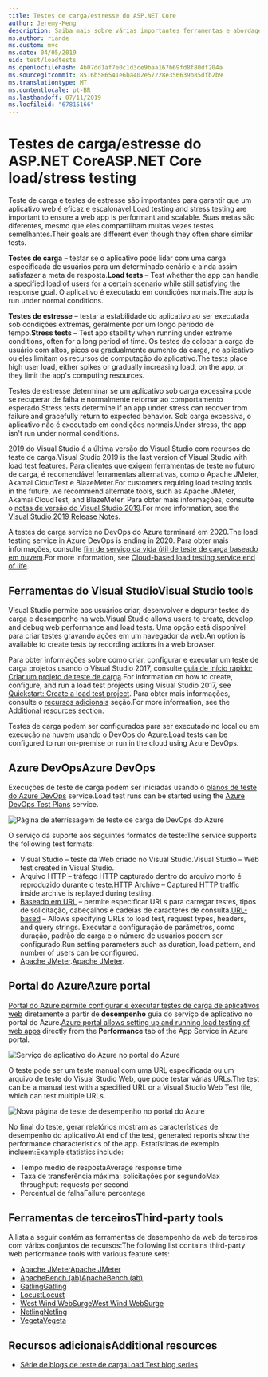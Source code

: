 ```yaml
---
title: Testes de carga/estresse do ASP.NET Core
author: Jeremy-Meng
description: Saiba mais sobre várias importantes ferramentas e abordagens para testes de carga e aplicativos ASP.NET Core de teste de carga.
ms.author: riande
ms.custom: mvc
ms.date: 04/05/2019
uid: test/loadtests
ms.openlocfilehash: 4b07dd1af7e0c1d3ce9baa167b69fd8f80df204a
ms.sourcegitcommit: 8516b586541e6ba402e57228e356639b85dfb2b9
ms.translationtype: MT
ms.contentlocale: pt-BR
ms.lasthandoff: 07/11/2019
ms.locfileid: "67815166"
---
```

# <a name="aspnet-core-loadstress-testing"></a><span data-ttu-id="e7fbf-103">Testes de carga/estresse do ASP.NET Core</span><span class="sxs-lookup"><span data-stu-id="e7fbf-103">ASP.NET Core load/stress testing</span></span>

<span data-ttu-id="e7fbf-104">Teste de carga e testes de estresse são importantes para garantir que um aplicativo web é eficaz e escalonável.</span><span class="sxs-lookup"><span data-stu-id="e7fbf-104">Load testing and stress testing are important to ensure a web app is performant and scalable.</span></span> <span data-ttu-id="e7fbf-105">Suas metas são diferentes, mesmo que eles compartilham muitas vezes testes semelhantes.</span><span class="sxs-lookup"><span data-stu-id="e7fbf-105">Their goals are different even though they often share similar tests.</span></span>

<span data-ttu-id="e7fbf-106">**Testes de carga** &ndash; testar se o aplicativo pode lidar com uma carga especificada de usuários para um determinado cenário e ainda assim satisfazer a meta de resposta.</span><span class="sxs-lookup"><span data-stu-id="e7fbf-106">**Load tests** &ndash; Test whether the app can handle a specified load of users for a certain scenario while still satisfying the response goal.</span></span> <span data-ttu-id="e7fbf-107">O aplicativo é executado em condições normais.</span><span class="sxs-lookup"><span data-stu-id="e7fbf-107">The app is run under normal conditions.</span></span>

<span data-ttu-id="e7fbf-108">**Testes de estresse** &ndash; testar a estabilidade do aplicativo ao ser executada sob condições extremas, geralmente por um longo período de tempo.</span><span class="sxs-lookup"><span data-stu-id="e7fbf-108">**Stress tests** &ndash; Test app stability when running under extreme conditions, often for a long period of time.</span></span> <span data-ttu-id="e7fbf-109">Os testes de colocar a carga de usuário com altos, picos ou gradualmente aumento da carga, no aplicativo ou eles limitam os recursos de computação do aplicativo.</span><span class="sxs-lookup"><span data-stu-id="e7fbf-109">The tests place high user load, either spikes or gradually increasing load, on the app, or they limit the app's computing resources.</span></span>

<span data-ttu-id="e7fbf-110">Testes de estresse determinar se um aplicativo sob carga excessiva pode se recuperar de falha e normalmente retornar ao comportamento esperado.</span><span class="sxs-lookup"><span data-stu-id="e7fbf-110">Stress tests determine if an app under stress can recover from failure and gracefully return to expected behavior.</span></span> <span data-ttu-id="e7fbf-111">Sob carga excessiva, o aplicativo não é executado em condições normais.</span><span class="sxs-lookup"><span data-stu-id="e7fbf-111">Under stress, the app isn't run under normal conditions.</span></span>

<span data-ttu-id="e7fbf-112">2019 do Visual Studio é a última versão do Visual Studio com recursos de teste de carga.</span><span class="sxs-lookup"><span data-stu-id="e7fbf-112">Visual Studio 2019 is the last version of Visual Studio with load test features.</span></span> <span data-ttu-id="e7fbf-113">Para clientes que exigem ferramentas de teste no futuro de carga, é recomendável ferramentas alternativas, como o Apache JMeter, Akamai CloudTest e BlazeMeter.</span><span class="sxs-lookup"><span data-stu-id="e7fbf-113">For customers requiring load testing tools in the future, we recommend alternate tools, such as Apache JMeter, Akamai CloudTest, and BlazeMeter.</span></span> <span data-ttu-id="e7fbf-114">Para obter mais informações, consulte o [notas de versão do Visual Studio 2019](/visualstudio/releases/2019/release-notes-v16.0#test-tools).</span><span class="sxs-lookup"><span data-stu-id="e7fbf-114">For more information, see the [Visual Studio 2019 Release Notes](/visualstudio/releases/2019/release-notes-v16.0#test-tools).</span></span>

<span data-ttu-id="e7fbf-115">A testes de carga service no DevOps do Azure terminará em 2020.</span><span class="sxs-lookup"><span data-stu-id="e7fbf-115">The load testing service in Azure DevOps is ending in 2020.</span></span> <span data-ttu-id="e7fbf-116">Para obter mais informações, consulte [fim de serviço da vida útil de teste de carga baseado em nuvem](https://devblogs.microsoft.com/devops/cloud-based-load-testing-service-eol/).</span><span class="sxs-lookup"><span data-stu-id="e7fbf-116">For more information, see [Cloud-based load testing service end of life](https://devblogs.microsoft.com/devops/cloud-based-load-testing-service-eol/).</span></span>

## <a name="visual-studio-tools"></a><span data-ttu-id="e7fbf-117">Ferramentas do Visual Studio</span><span class="sxs-lookup"><span data-stu-id="e7fbf-117">Visual Studio tools</span></span>

<span data-ttu-id="e7fbf-118">Visual Studio permite aos usuários criar, desenvolver e depurar testes de carga e desempenho na web.</span><span class="sxs-lookup"><span data-stu-id="e7fbf-118">Visual Studio allows users to create, develop, and debug web performance and load tests.</span></span> <span data-ttu-id="e7fbf-119">Uma opção está disponível para criar testes gravando ações em um navegador da web.</span><span class="sxs-lookup"><span data-stu-id="e7fbf-119">An option is available to create tests by recording actions in a web browser.</span></span>

<span data-ttu-id="e7fbf-120">Para obter informações sobre como criar, configurar e executar um teste de carga projetos usando o Visual Studio 2017, consulte [guia de início rápido: Criar um projeto de teste de carga](/visualstudio/test/quickstart-create-a-load-test-project?view=vs-2017).</span><span class="sxs-lookup"><span data-stu-id="e7fbf-120">For information on how to create, configure, and run a load test projects using Visual Studio 2017, see [Quickstart: Create a load test project](/visualstudio/test/quickstart-create-a-load-test-project?view=vs-2017).</span></span> <span data-ttu-id="e7fbf-121">Para obter mais informações, consulte o [recursos adicionais](#additional-resources) seção.</span><span class="sxs-lookup"><span data-stu-id="e7fbf-121">For more information, see the [Additional resources](#additional-resources) section.</span></span>

<span data-ttu-id="e7fbf-122">Testes de carga podem ser configurados para ser executado no local ou em execução na nuvem usando o DevOps do Azure.</span><span class="sxs-lookup"><span data-stu-id="e7fbf-122">Load tests can be configured to run on-premise or run in the cloud using Azure DevOps.</span></span>

## <a name="azure-devops"></a><span data-ttu-id="e7fbf-123">Azure DevOps</span><span class="sxs-lookup"><span data-stu-id="e7fbf-123">Azure DevOps</span></span>

<span data-ttu-id="e7fbf-124">Execuções de teste de carga podem ser iniciadas usando o [planos de teste do Azure DevOps](/azure/devops/test/load-test/index?view=vsts) service.</span><span class="sxs-lookup"><span data-stu-id="e7fbf-124">Load test runs can be started using the [Azure DevOps Test Plans](/azure/devops/test/load-test/index?view=vsts) service.</span></span>

![Página de aterrissagem de teste de carga de DevOps do Azure](./load-tests/_static/azure-devops-load-test.png)

<span data-ttu-id="e7fbf-126">O serviço dá suporte aos seguintes formatos de teste:</span><span class="sxs-lookup"><span data-stu-id="e7fbf-126">The service supports the following test formats:</span></span>

* <span data-ttu-id="e7fbf-127">Visual Studio &ndash; teste da Web criado no Visual Studio.</span><span class="sxs-lookup"><span data-stu-id="e7fbf-127">Visual Studio &ndash; Web test created in Visual Studio.</span></span>
* <span data-ttu-id="e7fbf-128">Arquivo HTTP &ndash; tráfego HTTP capturado dentro do arquivo morto é reproduzido durante o teste.</span><span class="sxs-lookup"><span data-stu-id="e7fbf-128">HTTP Archive &ndash; Captured HTTP traffic inside archive is replayed during testing.</span></span>
* <span data-ttu-id="e7fbf-129">[Baseado em URL](/azure/devops/test/load-test/get-started-simple-cloud-load-test?view=vsts) &ndash; permite especificar URLs para carregar testes, tipos de solicitação, cabeçalhos e cadeias de caracteres de consulta.</span><span class="sxs-lookup"><span data-stu-id="e7fbf-129">[URL-based](/azure/devops/test/load-test/get-started-simple-cloud-load-test?view=vsts) &ndash; Allows specifying URLs to load test, request types, headers, and query strings.</span></span> <span data-ttu-id="e7fbf-130">Executar a configuração de parâmetros, como duração, padrão de carga e o número de usuários podem ser configurado.</span><span class="sxs-lookup"><span data-stu-id="e7fbf-130">Run setting parameters such as duration, load pattern, and number of users can be configured.</span></span>
* <span data-ttu-id="e7fbf-131">[Apache JMeter](https://jmeter.apache.org/).</span><span class="sxs-lookup"><span data-stu-id="e7fbf-131">[Apache JMeter](https://jmeter.apache.org/).</span></span>

## <a name="azure-portal"></a><span data-ttu-id="e7fbf-132">Portal do Azure</span><span class="sxs-lookup"><span data-stu-id="e7fbf-132">Azure portal</span></span>

<span data-ttu-id="e7fbf-133">[Portal do Azure permite configurar e executar testes de carga de aplicativos web](/azure/devops/test/load-test/app-service-web-app-performance-test?view=vsts) diretamente a partir de **desempenho** guia do serviço de aplicativo no portal do Azure.</span><span class="sxs-lookup"><span data-stu-id="e7fbf-133">[Azure portal allows setting up and running load testing of web apps](/azure/devops/test/load-test/app-service-web-app-performance-test?view=vsts) directly from the **Performance** tab of the App Service in Azure portal.</span></span>

![Serviço de aplicativo do Azure no portal do Azure](./load-tests/_static/azure-appservice-perf-test.png)

<span data-ttu-id="e7fbf-135">O teste pode ser um teste manual com uma URL especificada ou um arquivo de teste do Visual Studio Web, que pode testar várias URLs.</span><span class="sxs-lookup"><span data-stu-id="e7fbf-135">The test can be a manual test with a specified URL or a Visual Studio Web Test file, which can test multiple URLs.</span></span>

![Nova página de teste de desempenho no portal do Azure](./load-tests/_static/azure-appservice-perf-test-config.png)

<span data-ttu-id="e7fbf-137">No final do teste, gerar relatórios mostram as características de desempenho do aplicativo.</span><span class="sxs-lookup"><span data-stu-id="e7fbf-137">At end of the test, generated reports show the performance characteristics of the app.</span></span> <span data-ttu-id="e7fbf-138">Estatísticas de exemplo incluem:</span><span class="sxs-lookup"><span data-stu-id="e7fbf-138">Example statistics include:</span></span>

* <span data-ttu-id="e7fbf-139">Tempo médio de resposta</span><span class="sxs-lookup"><span data-stu-id="e7fbf-139">Average response time</span></span>
* <span data-ttu-id="e7fbf-140">Taxa de transferência máxima: solicitações por segundo</span><span class="sxs-lookup"><span data-stu-id="e7fbf-140">Max throughput: requests per second</span></span>
* <span data-ttu-id="e7fbf-141">Percentual de falha</span><span class="sxs-lookup"><span data-stu-id="e7fbf-141">Failure percentage</span></span>

## <a name="third-party-tools"></a><span data-ttu-id="e7fbf-142">Ferramentas de terceiros</span><span class="sxs-lookup"><span data-stu-id="e7fbf-142">Third-party tools</span></span>

<span data-ttu-id="e7fbf-143">A lista a seguir contém as ferramentas de desempenho da web de terceiros com vários conjuntos de recursos:</span><span class="sxs-lookup"><span data-stu-id="e7fbf-143">The following list contains third-party web performance tools with various feature sets:</span></span>

* [<span data-ttu-id="e7fbf-144">Apache JMeter</span><span class="sxs-lookup"><span data-stu-id="e7fbf-144">Apache JMeter</span></span>](https://jmeter.apache.org/)
* [<span data-ttu-id="e7fbf-145">ApacheBench (ab)</span><span class="sxs-lookup"><span data-stu-id="e7fbf-145">ApacheBench (ab)</span></span>](https://httpd.apache.org/docs/2.4/programs/ab.html)
* [<span data-ttu-id="e7fbf-146">Gatling</span><span class="sxs-lookup"><span data-stu-id="e7fbf-146">Gatling</span></span>](https://gatling.io/)
* [<span data-ttu-id="e7fbf-147">Locust</span><span class="sxs-lookup"><span data-stu-id="e7fbf-147">Locust</span></span>](https://locust.io/)
* [<span data-ttu-id="e7fbf-148">West Wind WebSurge</span><span class="sxs-lookup"><span data-stu-id="e7fbf-148">West Wind WebSurge</span></span>](https://websurge.west-wind.com/)
* [<span data-ttu-id="e7fbf-149">Netling</span><span class="sxs-lookup"><span data-stu-id="e7fbf-149">Netling</span></span>](https://github.com/hallatore/Netling)
* [<span data-ttu-id="e7fbf-150">Vegeta</span><span class="sxs-lookup"><span data-stu-id="e7fbf-150">Vegeta</span></span>](https://github.com/tsenart/vegeta)

## <a name="additional-resources"></a><span data-ttu-id="e7fbf-151">Recursos adicionais</span><span class="sxs-lookup"><span data-stu-id="e7fbf-151">Additional resources</span></span>

* [<span data-ttu-id="e7fbf-152">Série de blogs de teste de carga</span><span class="sxs-lookup"><span data-stu-id="e7fbf-152">Load Test blog series</span></span>](https://blogs.msdn.microsoft.com/charles_sterling/2015/06/01/load-test-series-part-i-creating-web-performance-tests-for-a-load-test/)
